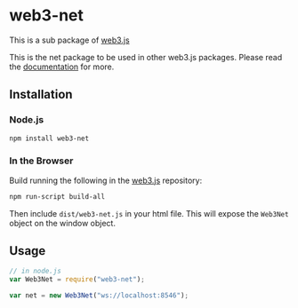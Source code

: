 # web3-net

This is a sub package of [web3.js][repo]

This is the net package to be used in other web3.js packages.
Please read the [documentation][docs] for more.

## Installation

### Node.js

```bash
npm install web3-net
```

### In the Browser

Build running the following in the [web3.js][repo] repository:

```bash
npm run-script build-all
```

Then include `dist/web3-net.js` in your html file.
This will expose the `Web3Net` object on the window object.

## Usage

```js
// in node.js
var Web3Net = require("web3-net");

var net = new Web3Net("ws://localhost:8546");
```

[docs]: http://web3js.readthedocs.io/en/1.0/
[repo]: https://github.com/ethereum/web3.js
